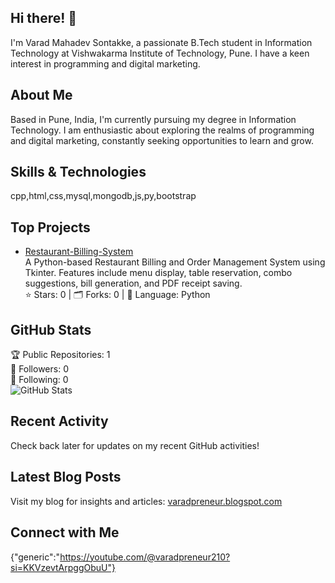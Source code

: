 ## Hi there! 👋

I'm Varad Mahadev Sontakke, a passionate B.Tech student in Information Technology at Vishwakarma Institute of Technology, Pune. I have a keen interest in programming and digital marketing.

## About Me

Based in Pune, India, I'm currently pursuing my degree in Information Technology. I am enthusiastic about exploring the realms of programming and digital marketing, constantly seeking opportunities to learn and grow.

## Skills & Technologies

cpp,html,css,mysql,mongodb,js,py,bootstrap

## Top Projects

- [Restaurant-Billing-System](https://github.com/Varad-210/Restaurant-Billing-System)  
  A Python-based Restaurant Billing and Order Management System using Tkinter. Features include menu display, table reservation, combo suggestions, bill generation, and PDF receipt saving.  
  ⭐ Stars: 0 | 🗂 Forks: 0 | 🔧 Language: Python

## GitHub Stats

🏆 Public Repositories: 1  
👥 Followers: 0  
👤 Following: 0  
![GitHub Stats](https://github-readme-stats.vercel.app/api?username=Varad-210&show_icons=true)

## Recent Activity

Check back later for updates on my recent GitHub activities!

## Latest Blog Posts

Visit my blog for insights and articles: [varadpreneur.blogspot.com](http://varadpreneur.blogspot.com)

## Connect with Me

{"generic":"https://youtube.com/@varadpreneur210?si=KKVzevtArpggObuU"}
